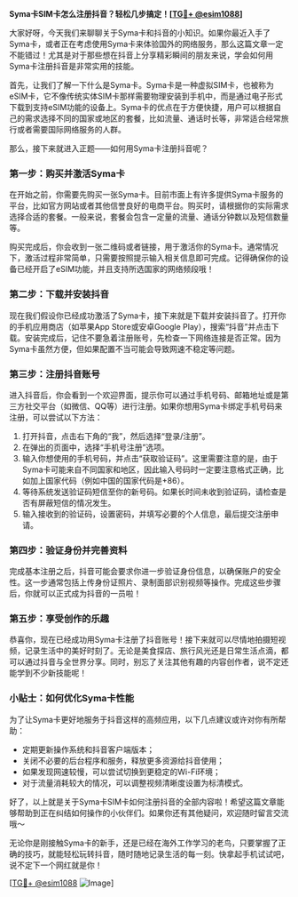 **Syma卡SIM卡怎么注册抖音？轻松几步搞定！[[TG💪+ @esim1088](https://t.me/s/esim1088)]**

大家好呀，今天我们来聊聊关于Syma卡和抖音的小知识。如果你最近入手了Syma卡，或者正在考虑使用Syma卡来体验国外的网络服务，那么这篇文章一定不能错过！尤其是对于那些想在抖音上分享精彩瞬间的朋友来说，学会如何用Syma卡注册抖音是非常实用的技能。

首先，让我们了解一下什么是Syma卡。Syma卡是一种虚拟SIM卡，也被称为eSIM卡，它不像传统实体SIM卡那样需要物理安装到手机中，而是通过电子形式下载到支持eSIM功能的设备上。Syma卡的优点在于方便快捷，用户可以根据自己的需求选择不同的国家或地区的套餐，比如流量、通话时长等，非常适合经常旅行或者需要国际网络服务的人群。

那么，接下来就进入正题——如何用Syma卡注册抖音呢？

### **第一步：购买并激活Syma卡**
在开始之前，你需要先购买一张Syma卡。目前市面上有许多提供Syma卡服务的平台，比如官方网站或者其他信誉良好的电商平台。购买时，请根据你的实际需求选择合适的套餐。一般来说，套餐会包含一定量的流量、通话分钟数以及短信数量等。

购买完成后，你会收到一张二维码或者链接，用于激活你的Syma卡。通常情况下，激活过程非常简单，只需要按照提示输入相关信息即可完成。记得确保你的设备已经开启了eSIM功能，并且支持所选国家的网络频段哦！

### **第二步：下载并安装抖音**
现在我们假设你已经成功激活了Syma卡，接下来就是下载并安装抖音了。打开你的手机应用商店（如苹果App Store或安卓Google Play），搜索“抖音”并点击下载。安装完成后，记住不要急着注册账号，先检查一下网络连接是否正常。因为Syma卡虽然方便，但如果配置不当可能会导致网速不稳定等问题。

### **第三步：注册抖音账号**
进入抖音后，你会看到一个欢迎界面，提示你可以通过手机号码、邮箱地址或是第三方社交平台（如微信、QQ等）进行注册。如果你想用Syma卡绑定手机号码来注册，可以尝试以下方法：

1. 打开抖音，点击右下角的“我”，然后选择“登录/注册”。
2. 在弹出的页面中，选择“手机号注册”选项。
3. 输入你想使用的手机号码，并点击“获取验证码”。这里需要注意的是，由于Syma卡可能来自不同国家和地区，因此输入号码时一定要注意格式正确，比如加上国家代码（例如中国的国家代码是+86）。
4. 等待系统发送验证码短信至你的新号码。如果长时间未收到验证码，请检查是否有屏蔽短信的情况发生。
5. 输入接收到的验证码，设置密码，并填写必要的个人信息，最后提交注册申请。

### **第四步：验证身份并完善资料**
完成基本注册之后，抖音可能会要求你进一步验证身份信息，以确保账户的安全性。这一步通常包括上传身份证照片、录制面部识别视频等操作。完成这些步骤后，你就可以正式成为抖音的一员啦！

### **第五步：享受创作的乐趣**
恭喜你，现在已经成功用Syma卡注册了抖音账号！接下来就可以尽情地拍摄短视频，记录生活中的美好时刻了。无论是美食探店、旅行风光还是日常生活点滴，都可以通过抖音与全世界分享。同时，别忘了关注其他有趣的内容创作者，说不定还能学到不少新技能呢！

### **小贴士：如何优化Syma卡性能**
为了让Syma卡更好地服务于抖音这样的高频应用，以下几点建议或许对你有所帮助：
- 定期更新操作系统和抖音客户端版本；
- 关闭不必要的后台程序和服务，释放更多资源给抖音使用；
- 如果发现网速较慢，可以尝试切换到更稳定的Wi-Fi环境；
- 对于流量消耗较大的情况，可以调整视频清晰度设置为标清模式。

好了，以上就是关于Syma卡SIM卡如何注册抖音的全部内容啦！希望这篇文章能够帮助到正在纠结如何操作的小伙伴们。如果你还有其他疑问，欢迎随时留言交流哦～

无论你是刚接触Syma卡的新手，还是已经在海外工作学习的老鸟，只要掌握了正确的技巧，就能轻松玩转抖音，随时随地记录生活的每一刻。快拿起手机试试吧，说不定下一个网红就是你！

[[TG💪+ @esim1088](https://t.me/s/esim1088) ![Image](https://i.postimg.cc/4NQfJmqS/Snipaste-2025-05-13-00-14-12.png)]
